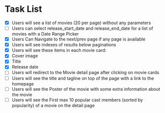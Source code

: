# Task List
- [X] Users will see a list of movies (20 per page) without any parameters
- [ ] Users can select release_start_date and release_end_date for a list of movies with a Date Range Picker
- [X] Users Can Navigate to the next/prev page if any page is available
- [X] Users will see indexes of results below paginations
- [X] Users will see these items in each movie card:
- [X] Cover image
- [X] Title
- [X] Release date
- [ ] Users will redirect to the Movie detail page after clicking on movie cards
- [ ] Users will see the title and tagline on top of the page with a link to the homepage
- [ ] Users will see the Poster of the movie with some extra information about the movie
- [ ] Users will see the First max 10 popular cast members (sorted by popularity) of a movie on the detail page